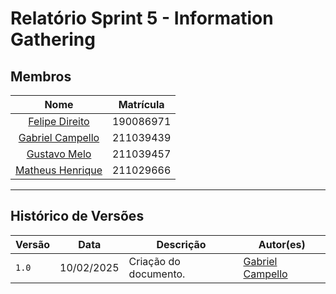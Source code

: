 # Relatório Sprint 5 - Information Gathering

## Membros

|                        Nome                        | Matrícula |
| :------------------------------------------------: | :-------: |
| [Felipe Direito](https://github.com/felipedireito) | 190086971 |
|    [Gabriel Campello](https://github.com/G16C)     | 211039439 |
|    [Gustavo Melo](https://github.com/gusrberto)    | 211039457 |
|  [Matheus Henrique](https://github.com/mathonaut)  | 211029666 |

---

## Histórico de Versões

| Versão | Data       | Descrição                               | Autor(es)                                        |
| ------ | ---------- | --------------------------------------- | ------------------------------------------------ |
| `1.0`  | 10/02/2025 | Criação do documento.  | [Gabriel Campello](https://github.com/G16C)      |